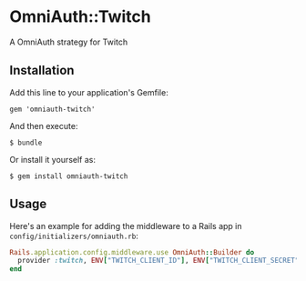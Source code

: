 # OmniAuth::Twitch

A OmniAuth strategy for Twitch

## Installation

Add this line to your application's Gemfile:

    gem 'omniauth-twitch'

And then execute:

    $ bundle

Or install it yourself as:

    $ gem install omniauth-twitch

## Usage

Here's an example for adding the middleware to a Rails app in `config/initializers/omniauth.rb`:

```ruby
Rails.application.config.middleware.use OmniAuth::Builder do
  provider :twitch, ENV["TWITCH_CLIENT_ID"], ENV["TWITCH_CLIENT_SECRET"]
end
```
